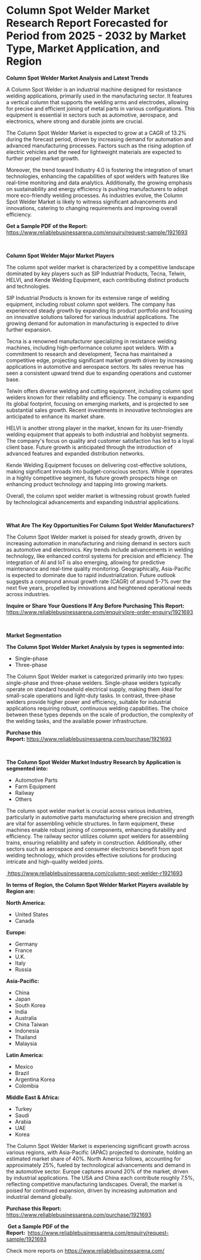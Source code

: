 <p><h1>Column Spot Welder Market Research Report Forecasted for Period from 2025 -  2032 by Market Type, Market Application, and Region</h1></p><p><strong>Column Spot Welder Market Analysis and Latest Trends</strong></p>
<p><p>A Column Spot Welder is an industrial machine designed for resistance welding applications, primarily used in the manufacturing sector. It features a vertical column that supports the welding arms and electrodes, allowing for precise and efficient joining of metal parts in various configurations. This equipment is essential in sectors such as automotive, aerospace, and electronics, where strong and durable joints are crucial.</p><p>The Column Spot Welder Market is expected to grow at a CAGR of 13.2% during the forecast period, driven by increasing demand for automation and advanced manufacturing processes. Factors such as the rising adoption of electric vehicles and the need for lightweight materials are expected to further propel market growth. </p><p>Moreover, the trend toward Industry 4.0 is fostering the integration of smart technologies, enhancing the capabilities of spot welders with features like real-time monitoring and data analytics. Additionally, the growing emphasis on sustainability and energy efficiency is pushing manufacturers to adopt more eco-friendly welding processes. As industries evolve, the Column Spot Welder Market is likely to witness significant advancements and innovations, catering to changing requirements and improving overall efficiency.</p></p>
<p><strong>Get a Sample PDF of the Report:&nbsp;</strong> <a href="https://www.reliablebusinessarena.com/enquiry/request-sample/1921693?utm_campaign=2465&utm_medium=2&utm_source=Github&utm_content=ia&utm_term=01032025&utm_id=column-spot-welder">https://www.reliablebusinessarena.com/enquiry/request-sample/1921693</a></p>
<p>&nbsp;</p>
<p><strong>Column Spot Welder Major Market Players</strong></p>
<p><p>The column spot welder market is characterized by a competitive landscape dominated by key players such as SIP Industrial Products, Tecna, Telwin, HELVI, and Kende Welding Equipment, each contributing distinct products and technologies.</p><p>SIP Industrial Products is known for its extensive range of welding equipment, including robust column spot welders. The company has experienced steady growth by expanding its product portfolio and focusing on innovative solutions tailored for various industrial applications. The growing demand for automation in manufacturing is expected to drive further expansion.</p><p>Tecna is a renowned manufacturer specializing in resistance welding machines, including high-performance column spot welders. With a commitment to research and development, Tecna has maintained a competitive edge, projecting significant market growth driven by increasing applications in automotive and aerospace sectors. Its sales revenue has seen a consistent upward trend due to expanding operations and customer base.</p><p>Telwin offers diverse welding and cutting equipment, including column spot welders known for their reliability and efficiency. The company is expanding its global footprint, focusing on emerging markets, and is projected to see substantial sales growth. Recent investments in innovative technologies are anticipated to enhance its market share.</p><p>HELVI is another strong player in the market, known for its user-friendly welding equipment that appeals to both industrial and hobbyist segments. The company's focus on quality and customer satisfaction has led to a loyal client base. Future growth is anticipated through the introduction of advanced features and expanded distribution networks.</p><p>Kende Welding Equipment focuses on delivering cost-effective solutions, making significant inroads into budget-conscious sectors. While it operates in a highly competitive segment, its future growth prospects hinge on enhancing product technology and tapping into growing markets.</p><p>Overall, the column spot welder market is witnessing robust growth fueled by technological advancements and expanding industrial applications.</p></p>
<p>&nbsp;</p>
<p><strong>What Are The Key Opportunities For Column Spot Welder Manufacturers?</strong></p>
<p><p>The Column Spot Welder market is poised for steady growth, driven by increasing automation in manufacturing and rising demand in sectors such as automotive and electronics. Key trends include advancements in welding technology, like enhanced control systems for precision and efficiency. The integration of AI and IoT is also emerging, allowing for predictive maintenance and real-time quality monitoring. Geographically, Asia-Pacific is expected to dominate due to rapid industrialization. Future outlook suggests a compound annual growth rate (CAGR) of around 5-7% over the next five years, propelled by innovations and heightened operational needs across industries.</p></p>
<p><strong>Inquire or Share Your Questions If Any Before Purchasing This Report:</strong> <a href="https://www.reliablebusinessarena.com/enquiry/pre-order-enquiry/1921693?utm_campaign=2465&utm_medium=2&utm_source=Github&utm_content=ia&utm_term=01032025&utm_id=column-spot-welder">https://www.reliablebusinessarena.com/enquiry/pre-order-enquiry/1921693</a></p>
<p>&nbsp;</p>
<p><strong>Market Segmentation</strong></p>
<p><strong>The Column Spot Welder Market Analysis by types is segmented into:</strong></p>
<p><ul><li>Single-phase</li><li>Three-phase</li></ul></p>
<p><p>The Column Spot Welder market is categorized primarily into two types: single-phase and three-phase welders. Single-phase welders typically operate on standard household electrical supply, making them ideal for small-scale operations and light-duty tasks. In contrast, three-phase welders provide higher power and efficiency, suitable for industrial applications requiring robust, continuous welding capabilities. The choice between these types depends on the scale of production, the complexity of the welding tasks, and the available power infrastructure.</p></p>
<p><strong>Purchase this Report:&nbsp;</strong><a href="https://www.reliablebusinessarena.com/purchase/1921693?utm_campaign=2465&utm_medium=2&utm_source=Github&utm_content=ia&utm_term=01032025&utm_id=column-spot-welder">https://www.reliablebusinessarena.com/purchase/1921693</a></p>
<p>&nbsp;</p>
<p><strong>The Column Spot Welder Market Industry Research by Application is segmented into:</strong></p>
<p><ul><li>Automotive Parts</li><li>Farm Equipment</li><li>Railway</li><li>Others</li></ul></p>
<p><p>The column spot welder market is crucial across various industries, particularly in automotive parts manufacturing where precision and strength are vital for assembling vehicle structures. In farm equipment, these machines enable robust joining of components, enhancing durability and efficiency. The railway sector utilizes column spot welders for assembling trains, ensuring reliability and safety in construction. Additionally, other sectors such as aerospace and consumer electronics benefit from spot welding technology, which provides effective solutions for producing intricate and high-quality welded joints.</p></p>
<p><a href="https://www.reliablebusinessarena.com/column-spot-welder-r1921693?utm_campaign=2465&utm_medium=2&utm_source=Github&utm_content=ia&utm_term=01032025&utm_id=column-spot-welder">&nbsp;https://www.reliablebusinessarena.com/column-spot-welder-r1921693</a></p>
<p><strong>In terms of Region, the Column Spot Welder Market Players available by Region are:</strong></p>
<p>
    <p> <strong> North America: </strong>
        <ul>
            <li>United States</li>
            <li>Canada</li>
        </ul>
        </p> 
    <p> <strong> Europe: </strong>
        <ul>
            <li>Germany</li>
            <li>France</li>
            <li>U.K.</li>
            <li>Italy</li>
            <li>Russia</li>
        </ul>
        </p> 
    <p> <strong> Asia-Pacific: </strong>
        <ul>
            <li>China</li>
            <li>Japan</li>
            <li>South Korea</li>
            <li>India</li>
            <li>Australia</li>
            <li>China Taiwan</li>
            <li>Indonesia</li>
            <li>Thailand</li>
            <li>Malaysia</li>
        </ul>
        </p> 
    <p> <strong> Latin America: </strong>
        <ul>
            <li>Mexico</li>
            <li>Brazil</li>
            <li>Argentina Korea</li>
            <li>Colombia</li>
        </ul>
        </p> 
    <p> <strong> Middle East & Africa: </strong>
        <ul>
            <li>Turkey</li>
            <li>Saudi</li>
            <li>Arabia</li>
            <li>UAE</li>
            <li>Korea</li>
        </ul>
    </p>
    </p>
<p><p>The Column Spot Welder Market is experiencing significant growth across various regions, with Asia-Pacific (APAC) projected to dominate, holding an estimated market share of 40%. North America follows, accounting for approximately 25%, fueled by technological advancements and demand in the automotive sector. Europe captures around 20% of the market, driven by industrial applications. The USA and China each contribute roughly 7.5%, reflecting competitive manufacturing landscapes. Overall, the market is poised for continued expansion, driven by increasing automation and industrial demand globally.</p></p>
<p><strong>Purchase this Report: </strong><a href="https://www.reliablebusinessarena.com/purchase/1921693?utm_campaign=2465&utm_medium=2&utm_source=Github&utm_content=ia&utm_term=01032025&utm_id=column-spot-welder">https://www.reliablebusinessarena.com/purchase/1921693</a></p>
<p>&nbsp;<strong>Get a Sample PDF of the Report:&nbsp;&nbsp;</strong><a href="https://www.reliablebusinessarena.com/enquiry/request-sample/1921693?utm_campaign=2465&utm_medium=2&utm_source=Github&utm_content=ia&utm_term=01032025&utm_id=column-spot-welder">https://www.reliablebusinessarena.com/enquiry/request-sample/1921693</a></p>
<p><strong></strong></p>
<p>Check more reports on <a href="https://www.reliablebusinessarena.com/?utm_campaign=2465&utm_medium=2&utm_source=Github&utm_content=ia&utm_term=01032025&utm_id=column-spot-welder">https://www.reliablebusinessarena.com/</a></p>